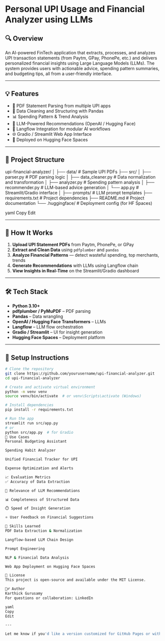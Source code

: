 # Personal UPI Usage and Financial Analyzer using LLMs

## 🔍 Overview

An AI-powered FinTech application that extracts, processes, and analyzes UPI transaction statements (from Paytm, GPay, PhonePe, etc.) and delivers personalized financial insights using Large Language Models (LLMs). The system provides users with actionable advice, spending pattern summaries, and budgeting tips, all from a user-friendly interface.

---

## 💡 Features

- 📄 PDF Statement Parsing from multiple UPI apps  
- 🧹 Data Cleaning and Structuring with Pandas  
- 📊 Spending Pattern & Trend Analysis  
- 🧠 LLM-Powered Recommendations (OpenAI / Hugging Face)  
- 🔄 Langflow Integration for modular AI workflows  
- 🌐 Gradio / Streamlit Web App Interface  
- 🚀 Deployed on Hugging Face Spaces  

---

## 📁 Project Structure

upi-financial-analyzer/
│
├── data/ # Sample UPI PDFs
├── src/
│ ├── parser.py # PDF parsing logic
│ ├── data_cleaner.py # Data normalization and transformation
│ ├── analyzer.py # Spending pattern analysis
│ ├── recommender.py # LLM-based advice generation
│ └── app.py # Streamlit/Gradio interface
│
├── prompts/ # LLM prompt templates
├── requirements.txt # Project dependencies
├── README.md # Project documentation
└── .huggingface/ # Deployment config (for HF Spaces)

yaml
Copy
Edit

---

## 🚀 How It Works

1. **Upload UPI Statement PDFs** from Paytm, PhonePe, or GPay  
2. **Extract and Clean Data** using `pdfplumber` and `pandas`  
3. **Analyze Financial Patterns** — detect wasteful spending, top merchants, trends  
4. **Generate Recommendations** with LLMs using Langflow chain  
5. **View Insights in Real-Time** on the Streamlit/Gradio dashboard  

---

## 🛠 Tech Stack

- **Python 3.10+**
- **pdfplumber / PyMuPDF** – PDF parsing
- **Pandas** – Data wrangling
- **OpenAI / Hugging Face Transformers** – LLMs
- **Langflow** – LLM flow orchestration
- **Gradio / Streamlit** – UI for insight generation
- **Hugging Face Spaces** – Deployment platform

---

## 🔧 Setup Instructions

```bash
# Clone the repository
git clone https://github.com/yourusername/upi-financial-analyzer.git
cd upi-financial-analyzer

# Create and activate virtual environment
python -m venv venv
source venv/bin/activate  # or venv\Scripts\activate (Windows)

# Install dependencies
pip install -r requirements.txt

# Run the app
streamlit run src/app.py
# or
python src/app.py  # for Gradio
🎯 Use Cases
Personal Budgeting Assistant

Spending Habit Analyzer

Unified Financial Tracker for UPI

Expense Optimization and Alerts

📈 Evaluation Metrics
✅ Accuracy of Data Extraction

🧠 Relevance of LLM Recommendations

📊 Completeness of Structured Data

⏱️ Speed of Insight Generation

⭐ User Feedback on Financial Suggestions

🧠 Skills Learned
PDF Data Extraction & Normalization

Langflow-based LLM Chain Design

Prompt Engineering

NLP & Financial Data Analysis

Web App Deployment on Hugging Face Spaces

📄 License
This project is open-source and available under the MIT License.

🙋‍♂️ Author
Karthick Gurusamy
For questions or collaboration: LinkedIn

yaml
Copy
Edit

---

Let me know if you'd like a version customized for GitHub Pages or with sample screenshots/logos included.
